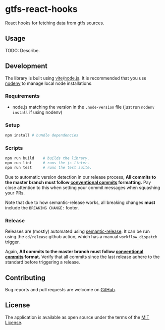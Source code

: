 # gtfs-react-hooks

React hooks for fetching data from gtfs sources.

## Usage

TODO: Describe.

## Development

The library is built using [vite][vite]/[node.js][nodejs]. It is recommended that you use
[nodenv][nodenv] to manage local node installations.

### Requirements

- node.js matching the version in the `.node-version` file (just run `nodenv install` if using nodenv)

### Setup

```sh
npm install # bundle dependencies
```

### Scripts

```sh
npm run build    # builds the library.
npm run lint     # runs the js linter.
npm run test     # runs the test suite.
```

Due to automatic version detection in our release process, **All commits to the master branch must follow
[conventional commits][conventional-commits] formatting.** Pay close attention to this when setting your commit
messages when squashing your PRs.

Note that due to how semantic-release works, all breaking changes **must** include the `BREAKING CHANGE:` footer.

### Release

Releases are (mostly) automated using [semantic-release][semantic-release]. It can be run using the `cd/release` github
action, which has a manual `workflow_dispatch` trigger.

Again, **All commits to the master branch must follow [conventional commits][conventional-commits] format.** Verify
that all commits since the last release adhere to the standard before triggering a release.

## Contributing

Bug reports and pull requests are welcome on [GitHub][github].

## License

The application is available as open source under the terms of the [MIT License](license).

[conventional-commits]: https://www.conventionalcommits.org/en/v1.0.0/#summary
[github]: https://github.com/umts/gtfs-react-hooks
[license]: https://opensource.org/licenses/MIT
[nodejs]: https://nodejs.org
[nodenv]: https://github.com/nodenv/nodenv
[npm]: https://www.npmjs.com
[semantic-release]: https://github.com/semantic-release/semantic-release
[vite]: https://vitejs.dev
